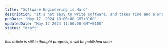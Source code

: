 ```yaml
---
title: "Software Engineering is Hard"
description: "It's not easy to write software, and takes time and a whole lot of hard work to become good at it."
pubDate: "May 17  2024 10:00:00 GMT+0100"
updatedDate: "May 17 2024 11:50:00 GMT+0100"
status: "draft"
---
```


<small>_this article is still in thought progress, it will be published soon_</small>